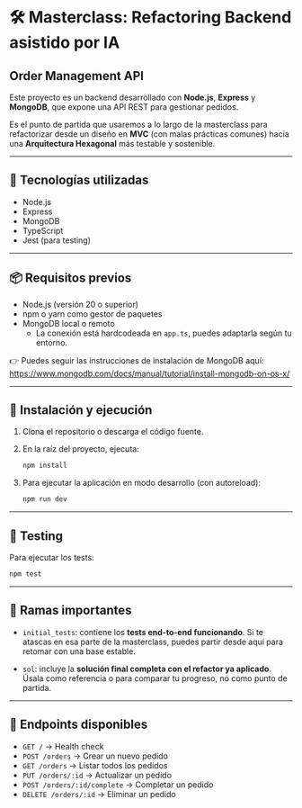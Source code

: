 # 🛠️ Masterclass: Refactoring Backend asistido por IA  
## Order Management API

Este proyecto es un backend desarrollado con **Node.js**, **Express** y **MongoDB**, que expone una API REST para gestionar pedidos.

Es el punto de partida que usaremos a lo largo de la masterclass para refactorizar desde un diseño en **MVC** (con malas prácticas comunes) hacia una **Arquitectura Hexagonal** más testable y sostenible.

---

## 🧱 Tecnologías utilizadas

- Node.js  
- Express  
- MongoDB  
- TypeScript  
- Jest (para testing)

---

## 📦 Requisitos previos

- Node.js (versión 20 o superior)  
- npm o yarn como gestor de paquetes  
- MongoDB local o remoto  
  - La conexión está hardcodeada en `app.ts`, puedes adaptarla según tu entorno.

👉 Puedes seguir las instrucciones de instalación de MongoDB aquí:  
https://www.mongodb.com/docs/manual/tutorial/install-mongodb-on-os-x/

---

## 🚀 Instalación y ejecución

1. Clona el repositorio o descarga el código fuente.  
2. En la raíz del proyecto, ejecuta:

   ```bash
   npm install
   ```

3. Para ejecutar la aplicación en modo desarrollo (con autoreload):

   ```bash
   npm run dev
   ```

---

## 🧪 Testing

Para ejecutar los tests:

```bash
npm test
```

---

## 🌿 Ramas importantes

- `initial_tests`: contiene los **tests end-to-end funcionando**. Si te atascas en esa parte de la masterclass, puedes partir desde aquí para retomar con una base estable.
  
- `sol`: incluye la **solución final completa con el refactor ya aplicado**. Úsala como referencia o para comparar tu progreso, no como punto de partida.

---

## 📡 Endpoints disponibles

- `GET /` → Health check  
- `POST /orders` → Crear un nuevo pedido  
- `GET /orders` → Listar todos los pedidos  
- `PUT /orders/:id` → Actualizar un pedido  
- `POST /orders/:id/complete` → Completar un pedido  
- `DELETE /orders/:id` → Eliminar un pedido


